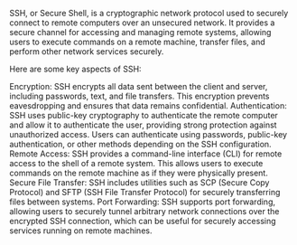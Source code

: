 SSH, or Secure Shell, is a cryptographic network protocol used to securely connect to remote computers over an unsecured network. It provides a secure channel for accessing and managing remote systems, allowing users to execute commands on a remote machine, transfer files, and perform other network services securely.

Here are some key aspects of SSH:

Encryption: SSH encrypts all data sent between the client and server, including passwords, text, and file transfers. This encryption prevents eavesdropping and ensures that data remains confidential.
Authentication: SSH uses public-key cryptography to authenticate the remote computer and allow it to authenticate the user, providing strong protection against unauthorized access. Users can authenticate using passwords, public-key authentication, or other methods depending on the SSH configuration.
Remote Access: SSH provides a command-line interface (CLI) for remote access to the shell of a remote system. This allows users to execute commands on the remote machine as if they were physically present.
Secure File Transfer: SSH includes utilities such as SCP (Secure Copy Protocol) and SFTP (SSH File Transfer Protocol) for securely transferring files between systems.
Port Forwarding: SSH supports port forwarding, allowing users to securely tunnel arbitrary network connections over the encrypted SSH connection, which can be useful for securely accessing services running on remote machines.